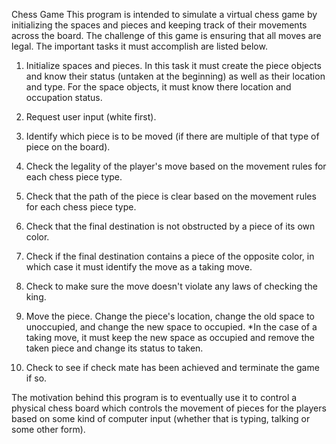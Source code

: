 Chess Game
This program is intended to simulate a virtual chess game by initializing the spaces and pieces and keeping track of their
movements across the board. The challenge of this game is ensuring that all moves are legal. The important tasks it
must accomplish are listed below.

1. Initialize spaces and pieces. In this task it must create the piece objects and know their status (untaken at the beginning) as well as
their location and type. For the space objects, it must know there location and occupation status.

2. Request user input (white first).

3. Identify which piece is to be moved (if there are multiple of that type of piece on the board).

4. Check the legality of the player's move based on the movement rules for each chess piece type.

5. Check that the path of the piece is clear based on the movement rules for each chess piece type.

6. Check that the final destination is not obstructed by a piece of its own color.

7. Check if the final destination contains a piece of the opposite color, in which case it must identify the move as a taking move.

8. Check to make sure the move doesn't violate any laws of checking the king.

9. Move the piece. Change the piece's location, change the old space to unoccupied, and change the new space to occupied.
*In the case of a taking move, it must keep the new space as occupied and remove the taken piece and change its status to taken.

10. Check to see if check mate has been achieved and terminate the game if so.

The motivation behind this program is to eventually use it to control a physical chess board which controls the movement of pieces
for the players based on some kind of computer input (whether that is typing, talking or some other form).
